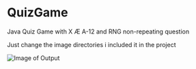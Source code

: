 # QuizGame

Java Quiz Game with X Æ A-12 and RNG non-repeating question

Just change the image directories i included it in the project

![Image of Output](https://i.imgur.com/Mo5PTQM.png)
